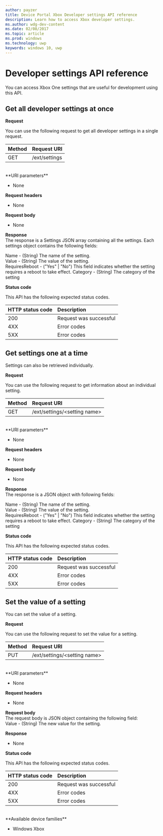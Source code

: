 ---author: payzertitle: Device Portal Xbox Developer settings API referencedescription: Learn how to access Xbox developer settings.ms.author: wdg-dev-contentms.date: 02/08/2017ms.topic: articlems.prod: windowsms.technology: uwpkeywords: windows 10, uwp---# Developer settings API reference   You can access Xbox One settings that are useful for development using this API.## Get all developer settings at once**Request**You can use the following request to get all developer settings in a single request.Method      | Request URI:------     | :-----GET | /ext/settings<br />**URI parameters**- None**Request headers**- None**Request body**- None**Response**   The response is a Settings JSON array containing all the settings. Each settings object contains the following fields:   Name - (String) The name of the setting.   Value - (String) The value of the setting.   RequiresReboot - ("Yes" | "No") This field indicates whether the setting requires a reboot to take effect.Category - (String) The category of the setting**Status code**This API has the following expected status codes.HTTP status code      | Description:------     | :-----200 | Request was successful4XX | Error codes5XX | Error codes## Get settings one at a timeSettings can also be retrieved individually.**Request**You can use the following request to get information about an individual setting.Method      | Request URI:------     | :-----GET | /ext/settings/\<setting name\><br />**URI parameters**- None**Request headers**- None**Request body**- None**Response**   The response is a JSON object with following fields:   Name - (String) The name of the setting.   Value - (String) The value of the setting.   RequiresReboot - ("Yes" | "No") This field indicates whether the setting requires a reboot to take effect.Category - (String) The category of the setting**Status code**This API has the following expected status codes.HTTP status code      | Description:------     | :-----200 | Request was successful4XX | Error codes5XX | Error codes## Set the value of a settingYou can set the value of a setting.**Request**You can use the following request to set the value for a setting.Method      | Request URI:------     | :-----PUT | /ext/settings/\<setting name\><br />**URI parameters**- None**Request headers**- None**Request body**   The request body is JSON object containing the following field:   Value - (String) The new value for the setting.**Response**   - None**Status code**This API has the following expected status codes.HTTP status code      | Description:------     | :-----200 | Request was successful4XX | Error codes5XX | Error codes<br />**Available device families*** Windows Xbox